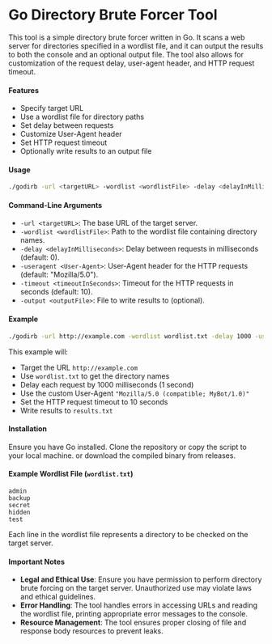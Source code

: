 # Go Directory Brute Forcer Tool

This tool is a simple directory brute forcer written in Go. It scans a web server for directories specified in a wordlist file, and it can output the results to both the console and an optional output file. The tool also allows for customization of the request delay, user-agent header, and HTTP request timeout.

#### Features
- Specify target URL
- Use a wordlist file for directory paths
- Set delay between requests
- Customize User-Agent header
- Set HTTP request timeout
- Optionally write results to an output file

#### Usage

```bash
./godirb -url <targetURL> -wordlist <wordlistFile> -delay <delayInMilliseconds> -useragent <User-Agent> -timeout <timeoutInSeconds> -output <outputFile>
```

#### Command-Line Arguments

- `-url <targetURL>`: The base URL of the target server.
- `-wordlist <wordlistFile>`: Path to the wordlist file containing directory names.
- `-delay <delayInMilliseconds>`: Delay between requests in milliseconds (default: 0).
- `-useragent <User-Agent>`: User-Agent header for the HTTP requests (default: "Mozilla/5.0").
- `-timeout <timeoutInSeconds>`: Timeout for the HTTP requests in seconds (default: 10).
- `-output <outputFile>`: File to write results to (optional).

#### Example

```bash
./godirb -url http://example.com -wordlist wordlist.txt -delay 1000 -useragent "Mozilla/5.0 (compatible; MyBot/1.0)" -timeout 10 -output results.txt
```

This example will:
- Target the URL `http://example.com`
- Use `wordlist.txt` to get the directory names
- Delay each request by 1000 milliseconds (1 second)
- Use the custom User-Agent `"Mozilla/5.0 (compatible; MyBot/1.0)"`
- Set the HTTP request timeout to 10 seconds
- Write results to `results.txt`


#### Installation

Ensure you have Go installed. Clone the repository or copy the script to your local machine. or download the compiled binary from releases.


#### Example Wordlist File (`wordlist.txt`)

```
admin
backup
secret
hidden
test
```

Each line in the wordlist file represents a directory to be checked on the target server.

#### Important Notes

- **Legal and Ethical Use**: Ensure you have permission to perform directory brute forcing on the target server. Unauthorized use may violate laws and ethical guidelines.
- **Error Handling**: The tool handles errors in accessing URLs and reading the wordlist file, printing appropriate error messages to the console.
- **Resource Management**: The tool ensures proper closing of file and response body resources to prevent leaks.
